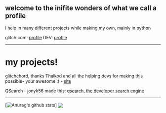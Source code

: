 ## welcome to the inifite wonders of what we call a profile

I help in many different projects while making my own, mainly in python

glitch.com: [profile](https://glitch.com/@ProTechCEO)
DEV: [profile](https://dev.to/17lwinn)

-------------------

# my projects!

glitchchord, thanks Thalkod and all the helping devs for making this possible- your awesome :) - [site](https://glitchchord.glitch.me)

QSearch - jonyk56 made this: [qsearch, the developer search engine](qsearch.glitch,me)

---------------

[![Anurag's github stats](https://github-readme-stats.vercel.app/api?username=17lwinn)]
<img align="center" src="https://github-readme-stats.vercel.app/api/top-langs/?username=17lwinn&theme=radical" />
